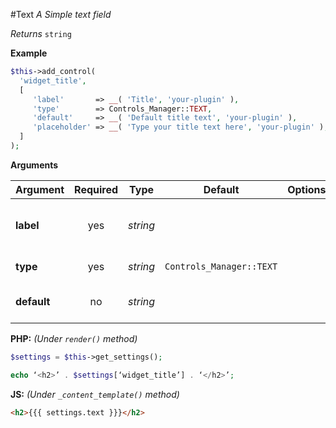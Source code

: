 #Text
*A Simple text field*

*Returns* ```string```

**Example**

```php
$this->add_control(
  'widget_title',
  [
     'label'       => __( 'Title', 'your-plugin' ),
     'type'        => Controls_Manager::TEXT,
     'default'     => __( 'Default title text', 'your-plugin' ),
     'placeholder' => __( 'Type your title text here', 'your-plugin' ),
  ]
);
```

**Arguments**

Argument     | Required   | Type       | Default                      | Options   | Description
------------ | :--------: | :------:   | :--------------------------: | :-------: | ---------------------------------------------
**label**    | yes        | *string*   |                              |           | The label of the control - displayed next to it
**type**     | yes        | *string*   | ```Controls_Manager::TEXT``` |           | The type of the control
**default**  | no         | *string*   |                              |           | The default value of the control

**PHP:** *(Under `render()` method)*
```php
$settings = $this->get_settings();

echo ‘<h2>’ . $settings[‘widget_title’] . ‘</h2>’;
```

**JS:** *(Under `_content_template()` method)*
```html
<h2>{{{ settings.text }}}</h2>
```